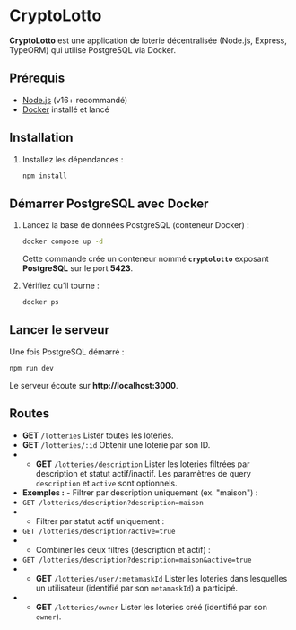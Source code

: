 # CryptoLotto

**CryptoLotto** est une application de loterie décentralisée (Node.js, Express, TypeORM) qui utilise PostgreSQL via Docker.

## Prérequis
- [Node.js](https://nodejs.org/) (v16+ recommandé)
- [Docker](https://www.docker.com/) installé et lancé

## Installation
1. Installez les dépendances :
   ```bash
   npm install
   ```

## Démarrer PostgreSQL avec Docker
1. Lancez la base de données PostgreSQL (conteneur Docker) :
   ```bash
   docker compose up -d 
   ```
   Cette commande crée un conteneur nommé **`cryptolotto`** exposant **PostgreSQL** sur le port **5423**.

2. Vérifiez qu’il tourne :
   ```bash
   docker ps
   ```

## Lancer le serveur
Une fois PostgreSQL démarré :
```bash
npm run dev
```
Le serveur écoute sur **http://localhost:3000**.

## Routes 
- **GET** `/lotteries` Lister toutes les loteries. 
- **GET** `/lotteries/:id` Obtenir une loterie par son ID. 
- - **GET** `/lotteries/description` Lister les loteries filtrées par description et statut actif/inactif. Les paramètres de query `description` et `active` sont optionnels. 
- **Exemples :** - Filtrer par description uniquement (ex. "maison") : 
- ``` GET /lotteries/description?description=maison ``` 
- - Filtrer par statut actif uniquement : 
- ``` GET /lotteries/description?active=true ```
- - Combiner les deux filtres (description et actif) :
- ``` GET /lotteries/description?description=maison&active=true ```
- - **GET** `/lotteries/user/:metamaskId` Lister les loteries dans lesquelles un utilisateur (identifié par son `metamaskId`) a participé.
- - **GET** `/lotteries/owner` Lister les loteries créé (identifié par son `owner`).

